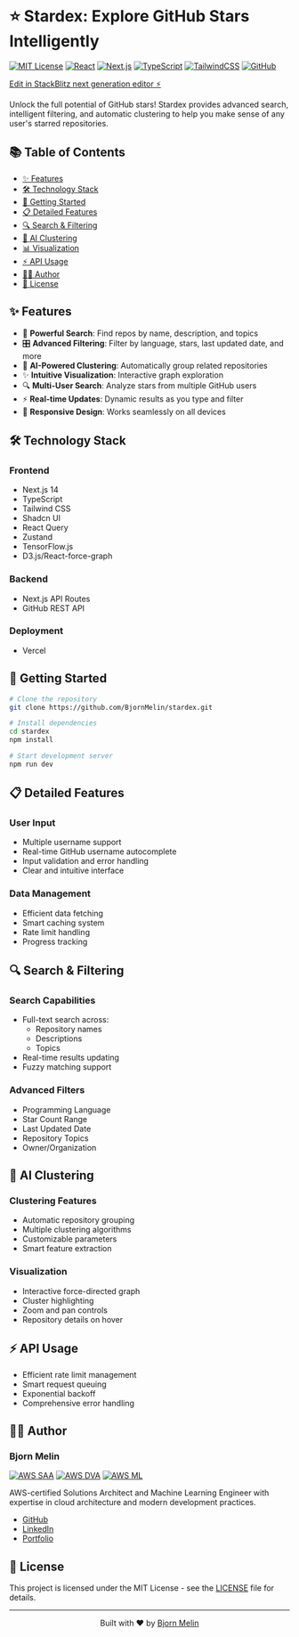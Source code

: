 # ⭐ Stardex: Explore GitHub Stars Intelligently

[![MIT License](https://img.shields.io/badge/License-MIT-green.svg)](https://choosealicense.com/licenses/mit/)
[![React](https://img.shields.io/badge/React-18-blue?logo=react)](https://react.dev)
[![Next.js](https://img.shields.io/badge/Next.js-14-black?logo=next.js)](https://nextjs.org/)
[![TypeScript](https://img.shields.io/badge/TypeScript-5.4-blue?logo=typescript)](https://www.typescriptlang.org/)
[![TailwindCSS](https://img.shields.io/badge/Tailwind-3.0-38B2AC?logo=tailwind-css)](https://tailwindcss.com)
[![GitHub](https://img.shields.io/badge/GitHub-BjornMelin-181717?logo=github)](https://github.com/BjornMelin)

[Edit in StackBlitz next generation editor ⚡️](https://stackblitz.com/~/github.com/BjornMelin/stardex)

Unlock the full potential of GitHub stars! Stardex provides advanced search, intelligent filtering, and automatic clustering to help you make sense of any user's starred repositories.

## 📚 Table of Contents

- [✨ Features](#-features)
- [🛠️ Technology Stack](#️-technology-stack)
- [🚀 Getting Started](#-getting-started)
- [📋 Detailed Features](#-detailed-features)
- [🔍 Search & Filtering](#-search--filtering)
- [🤖 AI Clustering](#-ai-clustering)
- [📊 Visualization](#-visualization)
- [⚡ API Usage](#-api-usage)
- [👨‍💻 Author](#-author)
- [📜 License](#-license)

## ✨ Features

- 🔎 **Powerful Search**: Find repos by name, description, and topics
- 🎛️ **Advanced Filtering**: Filter by language, stars, last updated date, and more
- 🤖 **AI-Powered Clustering**: Automatically group related repositories
- ✨ **Intuitive Visualization**: Interactive graph exploration
- 🔍 **Multi-User Search**: Analyze stars from multiple GitHub users
- ⚡ **Real-time Updates**: Dynamic results as you type and filter
- 📱 **Responsive Design**: Works seamlessly on all devices

## 🛠️ Technology Stack

### Frontend

- Next.js 14
- TypeScript
- Tailwind CSS
- Shadcn UI
- React Query
- Zustand
- TensorFlow.js
- D3.js/React-force-graph

### Backend

- Next.js API Routes
- GitHub REST API

### Deployment

- Vercel

## 🚀 Getting Started

```bash
# Clone the repository
git clone https://github.com/BjornMelin/stardex.git

# Install dependencies
cd stardex
npm install

# Start development server
npm run dev
```

## 📋 Detailed Features

### User Input

- Multiple username support
- Real-time GitHub username autocomplete
- Input validation and error handling
- Clear and intuitive interface

### Data Management

- Efficient data fetching
- Smart caching system
- Rate limit handling
- Progress tracking

## 🔍 Search & Filtering

### Search Capabilities

- Full-text search across:
  - Repository names
  - Descriptions
  - Topics
- Real-time results updating
- Fuzzy matching support

### Advanced Filters

- Programming Language
- Star Count Range
- Last Updated Date
- Repository Topics
- Owner/Organization

## 🤖 AI Clustering

### Clustering Features

- Automatic repository grouping
- Multiple clustering algorithms
- Customizable parameters
- Smart feature extraction

### Visualization

- Interactive force-directed graph
- Cluster highlighting
- Zoom and pan controls
- Repository details on hover

## ⚡ API Usage

- Efficient rate limit management
- Smart request queuing
- Exponential backoff
- Comprehensive error handling

## 👨‍💻 Author

### Bjorn Melin

[![AWS SAA](https://img.shields.io/badge/AWS-Solutions%20Architect%20Associate-FF9900?logo=amazon-aws)](https://www.credly.com/org/amazon-web-services/badge/aws-certified-solutions-architect-associate)
[![AWS DVA](https://img.shields.io/badge/AWS-Developer%20Associate-FF9900?logo=amazon-aws)](https://www.credly.com/org/amazon-web-services/badge/aws-certified-developer-associate)
[![AWS ML](https://img.shields.io/badge/AWS-Machine%20Learning%20Engineer-FF9900?logo=amazon-aws)](https://www.credly.com/org/amazon-web-services/badge/aws-certified-machine-learning-engineer-associate)

AWS-certified Solutions Architect and Machine Learning Engineer with expertise in cloud architecture and modern development practices.

- [GitHub](https://github.com/BjornMelin)
- [LinkedIn](https://www.linkedin.com/in/bjorn-melin/)
- [Portfolio](https://bjornmelin.io)

## 📜 License

This project is licensed under the MIT License - see the [LICENSE](LICENSE) file for details.

---

<div align="center">

Built with ❤️ by [Bjorn Melin](https://bjornmelin.io)

</div>
